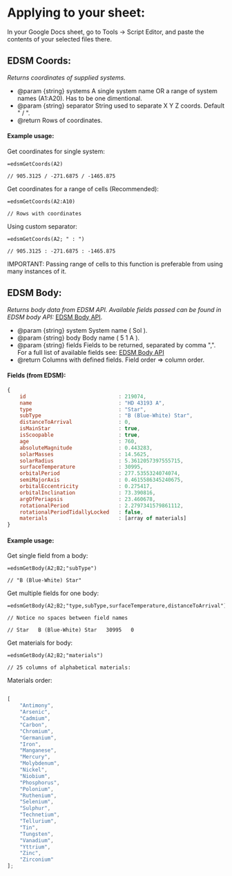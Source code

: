 # Applying to your sheet:
In your Google Docs sheet, go to Tools -> Script Editor, and paste the contents of your selected files there.

## EDSM Coords:


*Returns coordinates of supplied systems.*


- @param {string} systems A single system name OR a range of system names (A1:A20). Has to be one dimentional.
- @param {string} separator String used to separate X Y Z coords. Default " / ".
- @return Rows of coordinates.


#### Example usage:

Get coordinates for single system:
```
=edsmGetCoords(A2)

// 905.3125 / -271.6875 / -1465.875
```

Get coordinates for a range of cells (Recommended):
```
=edsmGetCoords(A2:A10)

// Rows with coordinates
```

Using custom separator:
```
=edsmGetCoords(A2; " : ")

// 905.3125 : -271.6875 : -1465.875
```

IMPORTANT: Passing range of cells to this function is preferable from using many instances of it.

## EDSM Body:


*Returns body data from EDSM API. Available fields passed can be found in EDSM body API:*
[EDSM Body API](https://www.edsm.net/en/api-system-v1#endPointBodies).

- @param {string} system System name ( Sol ).
- @param {string} body Body name ( 5 1 A ).
- @param {string} fields Fields to be returned, separated by comma ",". For a full list of available fields see: [EDSM Body API](https://www.edsm.net/en/api-system-v1#endPointBodies)
- @return Columns with defined fields. Field order => column order.


#### Fields (from EDSM):

```javascript
{
    id                              : 219074,
    name                            : "HD 43193 A",
    type                            : "Star",
    subType                         : "B (Blue-White) Star",
    distanceToArrival               : 0,
    isMainStar                      : true,
    isScoopable                     : true,
    age                             : 760,
    absoluteMagnitude               : 0.443283,
    solarMasses                     : 14.5625,
    solarRadius                     : 5.3612057397555715,
    surfaceTemperature              : 30995,
    orbitalPeriod                   : 277.5355324074074,
    semiMajorAxis                   : 0.4615586345240675,
    orbitalEccentricity             : 0.275417,
    orbitalInclination              : 73.390816,
    argOfPeriapsis                  : 23.460678,
    rotationalPeriod                : 2.2797341579861112,
    rotationalPeriodTidallyLocked   : false,
    materials                       : [array of materials]
}
```


#### Example usage:

Get single field from a body:

```
=edsmGetBody(A2;B2;"subType")

// "B (Blue-White) Star"
```

Get multiple fields for one body:

```
=edsmGetBody(A2;B2;"type,subType,surfaceTemperature,distanceToArrival")

// Notice no spaces between field names

// Star   B (Blue-White) Star   30995   0
```

Get materials for body:

```
=edsmGetBody(A2;B2;"materials")

// 25 columns of alphabetical materials:
```

Materials order:
```javascript

[
	"Antimony",
	"Arsenic",
	"Cadmium",
	"Carbon",
	"Chromium",
	"Germanium",
	"Iron", 
	"Manganese", 
	"Mercury", 
	"Molybdenum", 
	"Nickel", 
	"Niobium", 
	"Phosphorus", 
	"Polonium", 
	"Ruthenium", 
	"Selenium", 
	"Sulphur", 
	"Technetium", 
	"Tellurium", 
	"Tin", 
	"Tungsten", 
	"Vanadium", 
	"Yttrium", 
	"Zinc", 
	"Zirconium"
];

```